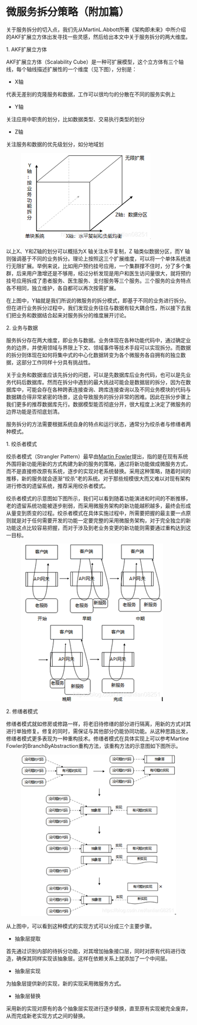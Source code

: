 # 微服务拆分策略（附加篇）

关于服务拆分的切入点，我们先从MartinL.Abbott所著《架构即未来》中所介绍的AKF扩展立方体出发寻找一些灵感，然后给出本文中关于服务拆分的两大维度。

1\. AKF扩展立方体

AKF扩展立方体（Scalability Cube）是一种可扩展模型，这个立方体有三个轴线，每个轴线描述扩展性的一个维度（见下图），分别是：

* X轴

代表无差别的克隆服务和数据，工作可以很均匀的分散在不同的服务实例上

* Y轴

关注应用中职责的划分，比如数据类型、交易执行类型的划分

* Z轴

关注服务和数据的优先级划分，如分地域划

<figure><img src="../.gitbook/assets/image (27).png" alt=""><figcaption></figcaption></figure>

以上X、Y和Z轴的划分可以概括为X 轴关注水平复制，Z 轴类似数据分区，而Y 轴则强调基于不同的业务拆分。理论上按照这三个扩展维度，可以将一个单体系统进行无限扩展。举例来说，比如用户预约挂号应用，一个集群撑不住时，分了多个集群，后来用户激增还是不够用，经过分析发现是用户和医生访问量很大，就将预约挂号应用拆成了患者服务、医生服务、支付服务等三个服务。三个服务的业务特点各不相同，独立维护，各自都可以再次按需扩展。

在上图中，Y轴就是我们所说的微服务的拆分模式，即基于不同的业务进行拆分。但在进行业务拆分过程中，我们发现业务往往与数据有较大耦合性，所以接下去我们把业务和数据结合起来对服务拆分的维度展开讨论。

2\. 业务与数据

服务拆分存在两大维度，即业务与数据。业务体现在各种功能代码中，通过确定业务的边界，并使用领域与界限上下文、领域事件等技术手段可以实现拆分。而数据的拆分则体现在如何将集中式的中心化数据转变为各个微服务各自拥有的独立数据，这部分工作同样十分具有挑战性。

关于业务和数据谁应该先拆分的问题，可以是先数据库后业务代码，也可以是先业务代码后数据库。然而在拆分中遇到的最大挑战可能会是数据层的拆分，因为在数据库中，可能会存在各种跨表连接查询、跨库连接查询以及不同业务模块的代码与数据耦合得非常紧密的场景，这会导致服务的拆分非常的困难。因此在拆分步骤上我们更多的推荐数据库先行。数据模型能否彻底分开，很大程度上决定了微服务的边界功能是否彻底划清。

服务拆分的方法需要根据系统自身的特点和运行状态，通常分为绞杀者与修缮者两种模式。

1\. 绞杀者模式

绞杀者模式（Strangler Pattern）最早由[Martin Fowler](https://www.martinfowler.com/)提出，指的是在现有系统外围将新功能用新的方式构建为新的服务的策略，通过将新功能做成微服务方式，而不是直接修改原有系统，逐步的实现对老系统替换。采用这种策略，随着时间的推移，新的服务就会逐渐“绞杀”老的系统。对于那些规模很大而又难以对现有架构进行修改的遗留系统，推荐采用绞杀者模式。

绞杀者模式的示意图如下图所示，我们可以看到随着功能演进和时间的不断推移，老的遗留系统功能被逐步削弱，而采用微服务架构的新功能越积越多，最终会形成从量变到质变的过程。绞杀者模式在具体实施过程中，所需要把握的最主要一点原则就是对于任何需要开发的功能一定要完整的采用微服务架构，对于完全独立的新功能这点比较容易把握，而对于涉及到老业务变更的新功能则需要通过重构达到这一目标。

<figure><img src="../.gitbook/assets/image (44).png" alt=""><figcaption></figcaption></figure>

2\. 修缮者模式

修缮者模式就如修房或修路一样，将老旧待修缮的部分进行隔离，用新的方式对其进行单独修复。修复的同时，需保证与其他部分仍能协同功能。从这种思路出发，修缮者模式更多表现为一种重构技术。修缮者模式在具体实现上可以参考Martine Fowler的BranchByAbstraction重构方法，该重构方法的示意图如下图所示。

<figure><img src="../.gitbook/assets/image (29).png" alt=""><figcaption></figcaption></figure>

从上图中，可以看到这种模式的实现方式可以分成三个主要步骤。

* 抽象层提取

首先通过识别内部的待拆分功能，对其增加抽象接口层，同时对原有代码进行改造，确保其同样实现该抽象层。这样在依赖关系上就添加了一个中间层。

* 抽象层实现

为抽象层提供新的实现，新的实现采用微服务方式。

* 抽象层替换

采用新的实现对原有的各个抽象层实现进行逐步替换，直至原有实现被完全废弃，从而完成新老实现方式之间的替换。
